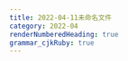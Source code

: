 ```yaml
---
title: 2022-04-11未命名文件 
category: 2022-04
renderNumberedHeading: true
grammar_cjkRuby: true
---
```




